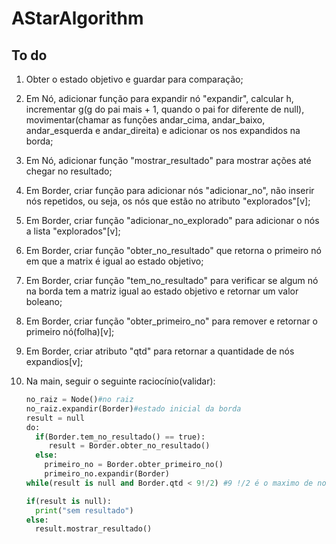 # AStarAlgorithm

## To do

1. Obter o estado objetivo e guardar para comparação;
2. Em Nó, adicionar função para expandir nó "expandir", calcular h, incrementar g(g do pai mais + 1, quando o pai for diferente de null), movimentar(chamar as funções andar_cima, andar_baixo, andar_esquerda e andar_direita) e adicionar os nos expandidos na borda;
3. Em Nó, adicionar função "mostrar_resultado" para mostrar ações até chegar no resultado;
4. Em Border, criar função para adicionar nós "adicionar_no", não inserir nós repetidos, ou seja, os nós que estão no atributo "explorados"[v];
5. Em Border, criar função "adicionar_no_explorado" para adicionar o nós a lista "explorados"[v];
6. Em Border, criar função "obter_no_resultado" que retorna o primeiro nó em que a matrix é igual ao estado objetivo;
7. Em Border, criar função "tem_no_resultado" para verificar se algum nó na borda tem a matriz igual ao estado objetivo e retornar um valor boleano;
8. Em Border, criar função "obter_primeiro_no" para remover e retornar o primeiro nó(folha)[v];
9. Em Border, criar atributo "qtd" para retornar a quantidade de nós expandios[v];
10. Na main, seguir o seguinte raciocínio(validar):
     
     ```py
    no_raiz = Node()#no raiz
    no_raiz.expandir(Border)#estado inicial da borda
    result = null
    do:          
       if(Border.tem_no_resultado() == true):
          result = Border.obter_no_resultado()
       else:
         primeiro_no = Border.obter_primeiro_no()
         primeiro_no.expandir(Border)
     while(result is null and Border.qtd < 9!/2) #9 !/2 é o maximo de nos a serem expandidos?

     if(result is null):
       print("sem resultado")
     else:
       result.mostrar_resultado()
```
     
